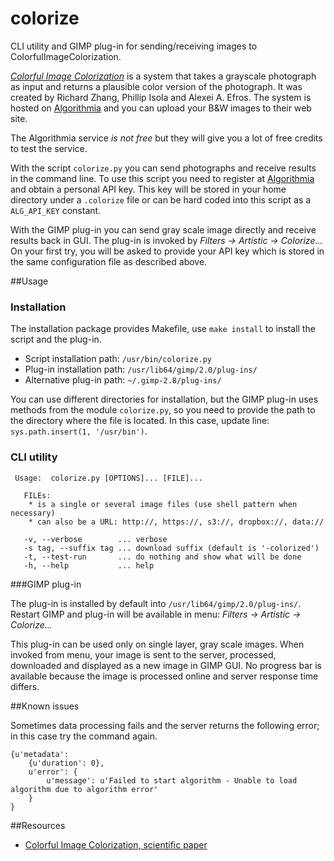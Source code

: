 # colorize

CLI utility and GIMP plug-in for sending/receiving images to
ColorfulImageColorization.

[*Colorful Image Colorization*](http://richzhang.github.io/colorization/) is a
system that takes a grayscale photograph as input and returns  a plausible color
version of the photograph. It was created by Richard Zhang, Phillip Isola and
Alexei A. Efros. The system is hosted on [Algorithmia](https://algorithmia.com/)
and you can upload your B&W images to their web site.

The Algorithmia service *is not free* but they will give you a lot of free
credits to test the service.

With the script ``colorize.py`` you can send photographs and receive results in the
command line. To use this script you need to register at
[Algorithmia](https://algorithmia.com/) and obtain a personal API key. This key
will be stored in your home directory under a ``.colorize`` file or can be hard
coded into this script as a  ``ALG_API_KEY`` constant.

With the GIMP plug-in you can send gray scale image directly and receive
results back in GUI. The plug-in is invoked by *Filters → Artistic →
Colorize...*  On your first try, you will be asked to provide your API key
which is stored in the same configuration file as described above.

##Usage

### Installation

The installation package provides Makefile, use ``make install`` to install the
script and the plug-in.

* Script installation path: ``/usr/bin/colorize.py``
* Plug-in installation path: ``/usr/lib64/gimp/2.0/plug-ins/``
* Alternative plug-in path: ``~/.gimp-2.8/plug-ins/``

You can use different directories for installation, but the GIMP plug-in uses
methods from the module ``colorize.py``, so you need to provide the path to the
directory where the file is located. In this case, update line:
``sys.path.insert(1, '/usr/bin')``.

### CLI utility

```
 Usage:  colorize.py [OPTIONS]... [FILE]...

   FILEs:
    * is a single or several image files (use shell pattern when necessary)
    * can also be a URL: http://, https://, s3://, dropbox://, data://

   -v, --verbose        ... verbose
   -s tag, --suffix tag ... download suffix (default is '-colorized')
   -t, --test-run       ... do nothing and show what will be done
   -h, --help           ... help

```

###GIMP plug-in

The plug-in is installed by default into ``/usr/lib64/gimp/2.0/plug-ins/``. Restart
GIMP and plug-in will be available in menu: *Filters → Artistic → Colorize...*

This plug-in can be used only on single layer, gray scale images. When invoked from
menu, your image is sent to the server, processed, downloaded  and displayed as
a new image in GIMP GUI. No progress bar is available because the image is processed
online and server response time differs.

##Known issues

Sometimes data processing fails and the  server returns the following error; in this
case try the command again.

```
{u'metadata':
	{u'duration': 0},
	u'error': {
		u'message': u'Failed to start algorithm - Unable to load algorithm due to algorithm error'
	}
}
```

##Resources

* [Colorful Image Colorization, scientific paper](https://arxiv.org/abs/1603.08511v3)

